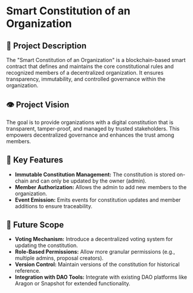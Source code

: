 # Smart Constitution of an Organization

## 📝 Project Description
The "Smart Constitution of an Organization" is a blockchain-based smart contract that defines and maintains the core constitutional rules and recognized members of a decentralized organization. It ensures transparency, immutability, and controlled governance within the organization.

## 👁️ Project Vision
The goal is to provide organizations with a digital constitution that is transparent, tamper-proof, and managed by trusted stakeholders. This empowers decentralized governance and enhances the trust among members.

## 🔑 Key Features
- **Immutable Constitution Management:** The constitution is stored on-chain and can only be updated by the owner (admin).
- **Member Authorization:** Allows the admin to add new members to the organization.
- **Event Emission:** Emits events for constitution updates and member additions to ensure traceability.

## 🚀 Future Scope
- **Voting Mechanism:** Introduce a decentralized voting system for updating the constitution.
- **Role-Based Permissions:** Allow more granular permissions (e.g., multiple admins, proposal creators).
- **Version Control:** Maintain versions of the constitution for historical reference.
- **Integration with DAO Tools:** Integrate with existing DAO platforms like Aragon or Snapshot for extended functionality.
